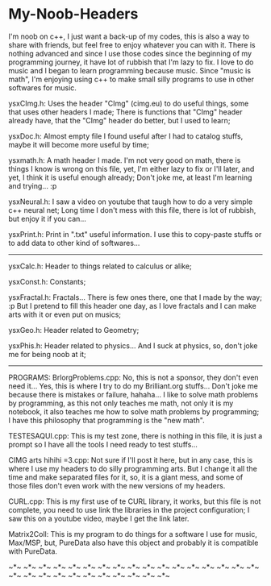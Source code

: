 # My-Noob-Headers
I'm noob on c++, I just want a back-up of my codes, this is also a way to share with friends, but feel free to enjoy whatever you can with it.
There is nothing advanced and since I use those codes since the beginning of my programming journey, it have lot of rubbish that I'm lazy to fix.
I love to do music and I began to learn programming because music. Since "music is math", I'm enjoying using c++ to make small silly programs to use in other softwares for music.

ysxCImg.h:
Uses the header "CImg" (cimg.eu) to do useful things, some that uses other headers I made;
There is functions that "CImg" header already have, that the "CImg" header do better, but I used to learn;

ysxDoc.h:
Almost empty file I found useful after I had to catalog stuffs, maybe it will become more useful by time;

ysxmath.h:
A math header I made. I'm not very good on math, there is things I know is wrong on this file, yet, I'm either lazy to fix or I'll later, and yet, I think it is useful enough already;
Don't joke me, at least I'm learning and trying... :p

ysxNeural.h:
I saw a video on youtube that taugh how to do a very simple c++ neural net;
Long time I don't mess with this file, there is lot of rubbish, but enjoy it if you can...

ysxPrint.h:
Print in ".txt" useful information. I use this to copy-paste stuffs or to add data to other kind of softwares...

---

ysxCalc.h:
Header to things related to calculus or alike;

ysxConst.h:
Constants;

ysxFractal.h:
Fractals... There is few ones there, one that I made by the way; :p
But I pretend to fill this header one day, as I love fractals and I can make arts with it or even put on musics;

ysxGeo.h:
Header related to Geometry;

ysxPhis.h:
Header related to physics... And I suck at physics, so, don't joke me for being noob at it;

---

PROGRAMS:
BrlorgProblems.cpp:
No, this is not a sponsor, they don't even need it...
Yes, this is where I try to do my Brilliant.org stuffs... Don't joke me because there is mistakes or failure, hahaha...
I like to solve math problems by programming, as this not only teaches me math, not only it is my notebook, it also teaches me how to solve math problems by programming;
I have this philosophy that programming is the "new math".

TESTESAQUI.cpp:
This is my test zone, there is nothing in this file, it is just a prompt so I have all the tools I need ready to test stuffs...

CIMG arts hihihi =3.cpp:
Not sure if I'll post it here, but in any case, this is where I use my headers to do silly programming arts.
But I change it all the time and make separated files for it, so, it is a giant mess, and some of those files don't even work with the new versions of my headers.

CURL.cpp:
This is my first use of te CURL library, it works, but this file is not complete, you need to use link the libraries in the project configuration;
I saw this on a youtube video, maybe I get the link later.

Matrix2Coll:
This is my program to do things for a software I use for music, Max/MSP, but, PureData also have this object and probably it is compatible with PureData.

~*~ ~*~ ~*~ ~*~ ~*~ ~*~ ~*~ ~*~ ~*~ ~*~ ~*~ ~*~ ~*~ ~*~ ~*~ ~*~ ~*~ ~*~ ~*~ ~*~ ~*~ ~*~ ~*~ ~*~ ~*~ ~*~ ~*~ ~*~ 
